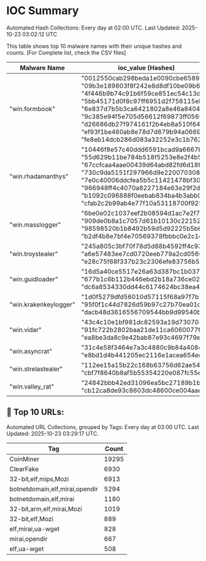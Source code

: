 # IOC Summary

Automated Hash Collections: Every day at 02:00 UTC. Last Updated: 2025-10-23 03:02:12 UTC

This table shows top 10 malware names with their unique hashes and counts. [For Complete list, check the CSV files]

| Malware Name | ioc_value (Hashes) | Count |
|--------------|--------------------|-------|
|  "win.formbook" |  "0012550cab298beda1e0090cbe658904"<br> "09b3e189803f8f242e8d8df10be09b67"<br> "4f446b9b74c91b6f59ce851ec54c13d3"<br> "5bb45171d0f8c97ff6951d2f756115eb"<br> "6e837d7b5b3ca6421802a8e46a8404a4"<br> "9c385e94f5e705d56612f69873ff0566"<br> "d26686db27f974161f2b4eb8a510f641"<br> "ef93f1be460ab8e78d7d879b94a0669b"<br> "fe8eb14dcb286d083a32252e3c1b7625" | 9 |
|  "win.rhadamanthys" |  "10446f8e57c40ddd6591bcad9a6667b0"<br> "55d629b11be784b518f5253e8e2f4b53"<br> "67ccfcaa4aae00439d64abd82fd6d18f"<br> "730c9da5151f297966d9e22007030866"<br> "7e0c40006ddcfea5b5c11421478bf309"<br> "966948ff4c4070a8227184e63e29f2d4"<br> "b1092c096888f0eebab834ba4b3abb09"<br> "cfab2c2b99ab4e77f10a53118700f925" | 8 |
|  "win.masslogger" |  "6be0e02c1037eef2b08594d1ac7e2f7c"<br> "909de0b8a1c7057d61b10130c221522e"<br> "98598520b1b8492b59d5d92225b5b6bf"<br> "b2df4b8e7bf4e70569378fbbbc0e2c1c" | 4 |
|  "win.troystealer" |  "245a805c3bf70f78d5d88b4592ff4c93"<br> "a6e57483ee7cd0720eeb779a2cd0560c"<br> "e28c75f68f337b23c2306efe83756b50" | 3 |
|  "win.guidloader" |  "16d5a40ce5517e26a63d387bc1b0371b"<br> "677b1c6b112b446ebd2b18a736ce0226"<br> "dc6a8534330dd44c6174624bc38ea463" | 3 |
|  "win.krakenkeylogger" |  "1d0f5279dfd56010d57115f68a97f7b7"<br> "95f0f1c44d7826d59b97c27b70ea01c4"<br> "dacb48d3616556709544bb9d99540b6b" | 3 |
|  "win.vidar" |  "43c4c10e1bf981dc82593a19d730705e"<br> "91fc722b2802baa21de11ca6060077f9"<br> "ea8be3da8c9e42bab87e93c4697f79e3" | 3 |
|  "win.asyncrat" |  "31c4e58f3464e7a3c4880c9b84a40841"<br> "e8bd1d4b441205ec2116e1acea654eca" | 2 |
|  "win.strelastealer" |  "112ee15a15b22c168b63756d62ae54b7"<br> "cbf7f8640b8af5b55354220e087fc55e" | 2 |
|  "win.valley_rat" |  "24842bbb42ed31096ea5bc27189b1b9a"<br> "cb12ca8de93c8603dc48600ce004aaeb" | 2 |

<!-- url_summary_start -->
## 🔗 Top 10 URLs:

Automated URL Collections, grouped by Tags: Every day at 03:00 UTC. Last Updated: 2025-10-23 03:29:17 UTC.

| Tag | Count |
|-----|-------|
| CoinMiner | 19295 |
| ClearFake | 6930 |
| 32-bit,elf,mips,Mozi | 6913 |
| botnetdomain,elf,mirai,opendir | 5294 |
| botnetdomain,elf,mirai | 1180 |
| 32-bit,arm,elf,mirai,Mozi | 1019 |
| 32-bit,elf,Mozi | 889 |
| elf,mirai,ua-wget | 828 |
| mirai,opendir | 667 |
| elf,ua-wget | 508 |
<!-- url_summary_end -->
